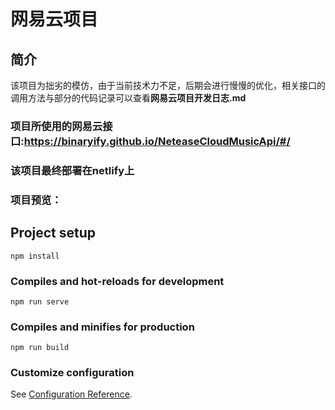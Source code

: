 # 网易云项目
## 简介
该项目为拙劣的模仿，由于当前技术力不足，后期会进行慢慢的优化，相关接口的调用方法与部分的代码记录可以查看**网易云项目开发日志.md**
### 项目所使用的网易云接口:https://binaryify.github.io/NeteaseCloudMusicApi/#/
### 该项目最终部署在netlify上
### **项目预览**：

## Project setup
```
npm install
```

### Compiles and hot-reloads for development
```
npm run serve
```

### Compiles and minifies for production
```
npm run build
```

### Customize configuration
See [Configuration Reference](https://cli.vuejs.org/config/).
